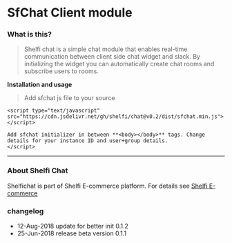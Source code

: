 # SfChat Client module


### What is this?

> Shelfi chat is a simple chat module that enables real-time communication between client side chat widget and slack. By initializing the widget you can automatically create chat rooms and subscribe users to rooms.



**Installation and usage**

> Add sfchat js file to your source

    <script type="text/javascript" src="https://cdn.jsdelivr.net/gh/shelfi/chat@v0.2/dist/sfchat.min.js"></script>

>
    Add sfchat initializer in between **<body></body>** tags. Change details for your instance ID and user+group details.
    </script>



----

### About Shelfi Chat
Shelfichat is part of Shelfi E-commerce platform. For details see [Shelfi E-commerce](http://shelfi.net)

### changelog
* 12-Aug-2018 update for better init 0.1.2
* 25-Jun-2018 release beta version 0.1.1